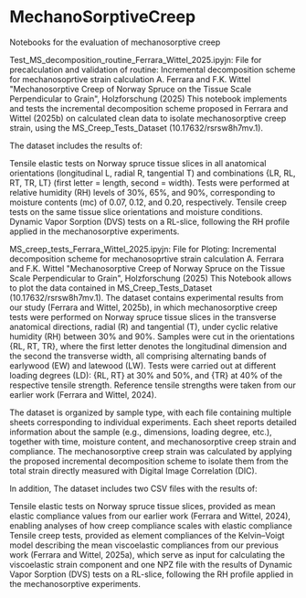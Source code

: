# MechanoSorptiveCreep
Notebooks for the evaluation of mechanosorptive creep

Test_MS_decomposition_routine_Ferrara_Wittel_2025.ipyjn:
File for precalculation and validation of routine:
Incremental decomposition scheme for mechanosoprtive strain calculation
A. Ferrara and F.K. Wittel "Mechanosorptive Creep of Norway Spruce on the Tissue Scale Perpendicular to Grain", Holzforschung (2025)
This notebook implements and tests the incremental decomposition scheme proposed in Ferrara and Wittel (2025b) on calculated clean data to isolate mechanosorptive creep strain, using the MS_Creep_Tests_Dataset (10.17632/rsrsw8h7mv.1).

The dataset includes the results of:

Tensile elastic tests on Norway spruce tissue slices in all anatomical orientations (longitudinal L, radial R, tangential T) and combinations {LR, RL, RT, TR, LT} (first letter = length, second = width). Tests were performed at relative humidity (RH) levels of 30%, 65%, and 90%, corresponding to moisture contents (mc) of 0.07, 0.12, and 0.20, respectively.
Tensile creep tests on the same tissue slice orientations and moisture conditions.
Dynamic Vapor Sorption (DVS) tests on a RL-slice, following the RH profile applied in the mechanosorptive experiments.

MS_creep_tests_Ferrara_Wittel_2025.ipyjn:
File for Ploting:
Incremental decomposition scheme for mechanosoprtive strain calculation
A. Ferrara and F.K. Wittel "Mechanosorptive Creep of Norway Spruce on the Tissue Scale Perpendicular to Grain", Holzforschung (2025)
This Notebook allows to plot the data contained in MS_Creep_Tests_Dataset (10.17632/rsrsw8h7mv.1). The dataset contains experimental results from our study (Ferrara and Wittel, 2025b), in which mechanosorptive creep tests were performed on Norway spruce tissue slices in the transverse anatomical directions, radial (R) and tangential (T), under cyclic relative humidity (RH) between 30% and 90%. Samples were cut in the orientations {RL, RT, TR}, where the first letter denotes the longitudinal dimension and the second the transverse width, all comprising alternating bands of earlywood (EW) and latewood (LW). Tests were carried out at different loading degrees (LD): {RL, RT} at 30% and 50%, and {TR} at 40% of the respective tensile strength. Reference tensile strengths were taken from our earlier work (Ferrara and Wittel, 2024).

The dataset is organized by sample type, with each file containing multiple sheets corresponding to individual experiments. Each sheet reports detailed information about the sample (e.g., dimensions, loading degree, etc.), together with time, moisture content, and mechanosorptive creep strain and compliance. The mechanosorptive creep strain was calculated by applying the proposed incremental decomposition scheme to isolate them from the total strain directly measured with Digital Image Correlation (DIC).

In addition, The dataset includes two CSV files with the results of:

Tensile elastic tests on Norway spruce tissue slices, provided as mean elastic compliance values from our earlier work (Ferrara and Wittel, 2024), enabling analyses of how creep compliance scales with elastic compliance
Tensile creep tests, provided as element compliances of the Kelvin–Voigt model describing the mean viscoelastic compliances from our previous work (Ferrara and Wittel, 2025a), which serve as input for calculating the viscoelastic strain component
and one NPZ file with the results of
Dynamic Vapor Sorption (DVS) tests on a RL-slice, following the RH profile applied in the mechanosorptive experiments.
